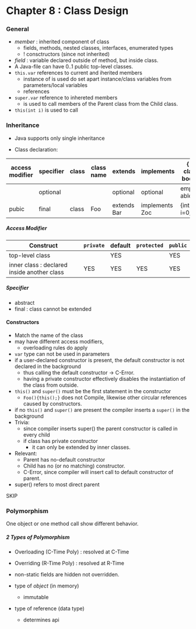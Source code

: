 # Chapter 8 : Class Design
### General

* _member_ : inherited component of class
    * fields, methods, nested classes, interfaces, enumerated types
    * ! consctructors (since not inherited)
* _field_ : variable declared outside of method, but inside class.
* A Java-file can have 0..1 public top-level classes.
* `this.var` references to current and iherited members
    * instance of is used do set apart instance/class variables from parameters/local variables
    * references 
* `super.var` reference to inhereted members
    * is used to call members of the Parent class from the Child class.
* `this(int i)` is used to call 

### Inheritance
* Java supports only single inheritance


* Class declaration:

access modifier | specifier | class | class name |extends|  implements| { // class body }
---|---|---|---|---|--- |---
| | optional | | | optional | optional |empty-able
pubic | final | class | Foo  | extends Bar| implements Zoc | {int i=0;}

##### Access Modifier
Construct | `private` | default | `protected` | `public`
---|---|---|---|---
top-level class| | YES | | YES
inner class : declared inside another class | YES | YES | YES | YES
 

    
##### Specifier
* abstract
* final : class cannot be extended
    
    
#### Constructors
* Match the name of the class
* may have different access modifiers, 
    * overloading rules do apply
* `var` type can not be used in parameters
* if a user-declared constructor is present, the default constructor is not declared in the background
    * thus calling the default constructor -> C-Error.
    * having a private constructor effectively disables the instantiation of the class from outside.
* `this()` and `super()` must be the first statement in the constructor
    * `Foo(){this();}` does not Compile, likewise other circular references caused by constructors. 
* if no `this()` and `super()` are present the compiler inserts a `super()` in the background
* Trivia:
    * since compiler inserts super() the parent constructor is called in every child
    * if class has private constructor
        * it can only be extended by inner classes.
* Relevant:
    * Parent has no-default constructor
    * Child has no (or no matching) constructor.
    * C-Error, since compiler will insert call to default constructor of parent.
* super() refers to most direct parent

SKIP

### Polymorphism
One object or one method call show different behavior.
##### 2 Types of Polymorphism
* Overloading (C-Time Poly) : resolved at C-Time
* Overriding (R-Time Poly) : resolved at R-Time

* non-static fields are hidden not overridden.

* type of _object_ (in memory)
    * immutable
* type of reference (data type)
    * determines api